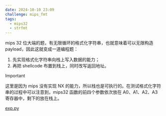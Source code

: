 ```yaml
---
date: 2024-10-10 23:09
challenge: mips_fmt
tags:
  - mips32
  - strfmt
---
```


mips 32 位大端的题，有无限循环的格式化字符串，也就意味着可以无限构造 payload，因此这就变成一道编程题：

1. 先实现格式化字符串向栈上写入数据的能力；
2. 再把 shellcode 布置到栈上，同时改写返回地址。

> [!important]
> 这里是因为 mips 没有实现 NX 的能力，所以栈也是可执行的。在测试格式化字符串的过程中可以注意到，mips32 函数的前四个参数依次放在 A0、A1、A2、A3 寄存器中，剩下的放在栈上。

[exp.py](./exp.py)
